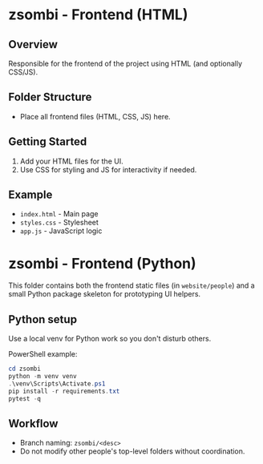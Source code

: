 # zsombi - Frontend (HTML)

## Overview
Responsible for the frontend of the project using HTML (and optionally CSS/JS).

## Folder Structure
- Place all frontend files (HTML, CSS, JS) here.

## Getting Started
1. Add your HTML files for the UI.
2. Use CSS for styling and JS for interactivity if needed.

## Example
- `index.html` - Main page
- `styles.css` - Stylesheet
- `app.js` - JavaScript logic

# zsombi - Frontend (Python)

This folder contains both the frontend static files (in `website/people`) and a small Python package skeleton for prototyping UI helpers.

## Python setup

Use a local venv for Python work so you don't disturb others.

PowerShell example:

```powershell
cd zsombi
python -m venv venv
.\venv\Scripts\Activate.ps1
pip install -r requirements.txt
pytest -q
```

## Workflow

- Branch naming: `zsombi/<desc>`
- Do not modify other people's top-level folders without coordination.
